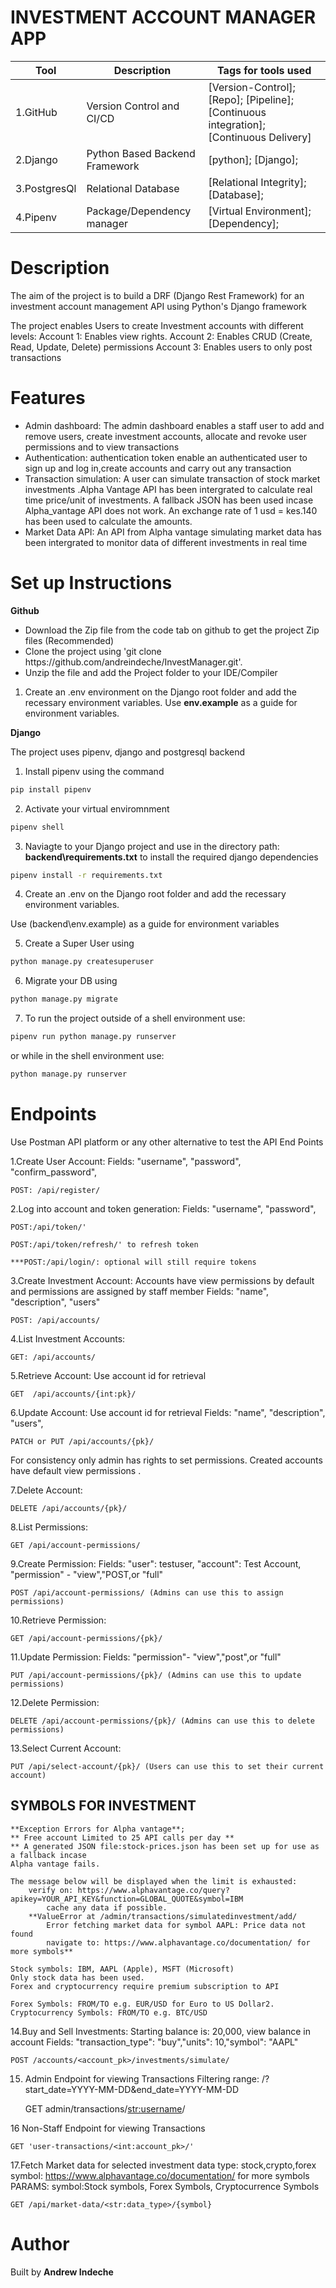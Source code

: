 # INVESTMENT ACCOUNT MANAGER APP

|Tool                | Description                    | Tags for tools used                                                                                               |
| ------------------- | ------------------------------ | ---------------------------------------------------------------------------------------------------- |
| 1.GitHub| Version Control and CI/CD| [Version-Control]; [Repo]; [Pipeline]; [Continuous integration];[Continuous Delivery]|
| 2.Django |  Python Based Backend Framework| [python]; [Django];|
| 3.PostgresQl | Relational Database| [Relational Integrity]; [Database];|
| 4.Pipenv | Package/Dependency manager| [Virtual Environment];[Dependency];|

## <h1> Description</h1>
<p>The aim of the project is to build a DRF (Django Rest Framework) for an investment account management API using Python's Django framework </p>
<p>The project enables Users to create Investment accounts with different levels: 
Account 1: Enables view rights.
Account 2: Enables CRUD (Create, Read, Update, Delete) permissions
Account 3: Enables users to only post transactions</p>

## <h1> Features</h1>
<ul>
<li> Admin dashboard: The admin dashboard enables a staff user to add and remove users,
    create investment accounts, allocate and revoke user permissions and to view transactions </li>
<li> Authentication:  authentication token enable an authenticated user to sign up and log in,create accounts and carry out any transaction </li>
<li> Transaction simulation: A user can simulate transaction of stock market investments
.Alpha Vantage API has been intergrated to calculate real time price/unit of investments. A fallback JSON has been used incase Alpha_vantage API does not work.
An exchange rate of 1 usd = kes.140 has been used to calculate the amounts.
</li>
<li> Market Data API: An API from Alpha vantage simulating market data has been intergrated to monitor data of different investments in real time</li>
</ul>

## <h1> Set up Instructions</h1>
<p><b>Github</b></p>
<ul>
<li> Download the Zip file from the code tab on github to get the project Zip files (Recommended)</li>
<li> Clone the project using 'git clone https://github.com/andreindeche/InvestManager.git'.</li>
<li> Unzip the file and add the Project folder to your IDE/Compiler</li>
</ul>

1. Create an .env environment on the Django root folder and add the recessary environment variables. 
Use <b>env.example</b> as a guide for environment variables.

<p><b>Django</b></p>
<p>The project uses pipenv, django and postgresql backend</p>

1. Install pipenv using the command 

```bash
pip install pipenv
```

2. Activate your virtual enviromnment

```bash
pipenv shell 
```

3. Naviagte to your Django project and use  in  the directory path: <b>backend\requirements.txt</b> to install the required django dependencies 

```bash
pipenv install -r requirements.txt
```

4. Create an .env on the Django root folder and add the recessary environment variables. 

Use (backend\env.example) as a guide for environment variables </li>

5. Create a Super User using 

```bash
python manage.py createsuperuser
```

6. Migrate your DB using 

```bash
python manage.py migrate
```

7. To run the project outside of a shell environment use: 

```bash
pipenv run python manage.py runserver
```

 or while in the shell environment use:

```bash
python manage.py runserver
```

## <h1> Endpoints</h1>
Use Postman API platform or any other alternative to test the API End Points

1.Create User Account:
    Fields: "username", "password", "confirm_password",

    POST: /api/register/
2.Log into account and token generation:
    Fields: "username", "password",

    POST:/api/token/'

    POST:/api/token/refresh/' to refresh token

    ***POST:/api/login/: optional will still require tokens

3.Create Investment Account:
    Accounts have view permissions by default and permissions are assigned by staff member
    Fields: "name", "description", "users"

    POST: /api/accounts/

4.List Investment Accounts:

    GET: /api/accounts/

5.Retrieve Account:
    Use account id for retrieval

    GET  /api/accounts/{int:pk}/

6.Update Account: 
    Use account id for retrieval
    Fields: "name", "description", "users", 

    PATCH or PUT /api/accounts/{pk}/

For consistency only admin has rights to set permissions.
Created accounts have default view permissions .

7.Delete Account: 

    
    DELETE /api/accounts/{pk}/
    

8.List Permissions: 

  
    GET /api/account-permissions/

9.Create Permission: 
    Fields: "user": testuser, "account": Test Account, "permission" - "view","POST,or "full" 

    POST /api/account-permissions/ (Admins can use this to assign permissions)

10.Retrieve Permission: 

    GET /api/account-permissions/{pk}/

11.Update Permission: 
    Fields: "permission"- "view","post",or "full"

    PUT /api/account-permissions/{pk}/ (Admins can use this to update permissions)

12.Delete Permission: 

    DELETE /api/account-permissions/{pk}/ (Admins can use this to delete permissions)

13.Select Current Account: 

    PUT /api/select-account/{pk}/ (Users can use this to set their current account)

## SYMBOLS FOR INVESTMENT
    **Exception Errors for Alpha vantage**;
    ** Free account Limited to 25 API calls per day **
    ** A generated JSON file:stock-prices.json has been set up for use as a fallback incase
    Alpha vantage fails.

    The message below will be displayed when the limit is exhausted:
        verify on: https://www.alphavantage.co/query?apikey=YOUR_API_KEY&function=GLOBAL_QUOTE&symbol=IBM
            cache any data if possible.
        **ValueError at /admin/transactions/simulatedinvestment/add/
            Error fetching market data for symbol AAPL: Price data not found
            navigate to: https://www.alphavantage.co/documentation/ for more symbols**
        
    Stock symbols: IBM, AAPL (Apple), MSFT (Microsoft)
    Only stock data has been used.
    Forex and cryptocurrency require premium subscription to API

    Forex Symbols: FROM/TO e.g. EUR/USD for Euro to US Dollar2.
    Cryptocurrency Symbols: FROM/TO e.g. BTC/USD

14.Buy and Sell Investments:
    Starting balance is: 20,000, view balance in account 
    Fields: "transaction_type": "buy","units": 10,"symbol": "AAPL"

    POST /accounts/<account_pk>/investments/simulate/

15. Admin Endpoint for viewing Transactions
    Filtering range: /?start_date=YYYY-MM-DD&end_date=YYYY-MM-DD

    GET admin/transactions/<str:username>/

16 Non-Staff Endpoint for viewing Transactions

    GET 'user-transactions/<int:account_pk>/'
  
17.Fetch Market data for selected investment
    data type: stock,crypto,forex
    symbol: https://www.alphavantage.co/documentation/ for more symbols
    PARAMS: symbol:Stock symbols, Forex Symbols, Cryptocurrence Symbols

    GET /api/market-data/<str:data_type>/{symbol}

## <h1> Author </h1>
Built by <b>Andrew Indeche</b>